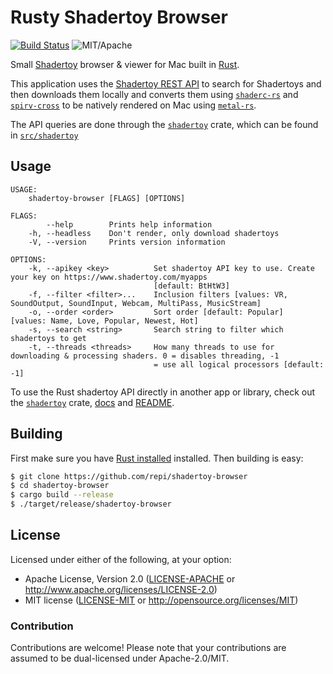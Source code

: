 # Rusty Shadertoy Browser

[![Build Status](https://travis-ci.com/repi/shadertoy-browser.svg?token=8SzG1tHkq3FpBRftmohU&branch=master)](https://travis-ci.com/repi/shadertoy-browser) ![MIT/Apache](https://img.shields.io/badge/license-MIT%2FApache-blue.svg)

Small [Shadertoy](http://shadertoy.com) browser & viewer for Mac built in [Rust](https://www.rust-lang.org).

This application uses the [Shadertoy REST API](http://shadertoy.com/api) to search for Shadertoys and then downloads them locally and converts them using [`shaderc-rs`](https://crates.io/crates/shaderc) and [`spirv-cross`](https://crates.io/crates/spirv_cross) to be natively rendered on Mac using [`metal-rs`](https://crates.io/crates/metal-rs).

The API queries are done through the [`shadertoy`](https://crates.io/crates/shadertoy) crate, which can be found in  [`src/shadertoy`](src/shadertoy)

## Usage

```text
USAGE:
    shadertoy-browser [FLAGS] [OPTIONS]

FLAGS:
        --help        Prints help information
    -h, --headless    Don't render, only download shadertoys
    -V, --version     Prints version information

OPTIONS:
    -k, --apikey <key>          Set shadertoy API key to use. Create your key on https://www.shadertoy.com/myapps
                                [default: BtHtW3]
    -f, --filter <filter>...    Inclusion filters [values: VR, SoundOutput, SoundInput, Webcam, MultiPass, MusicStream]
    -o, --order <order>         Sort order [default: Popular]  [values: Name, Love, Popular, Newest, Hot]
    -s, --search <string>       Search string to filter which shadertoys to get
    -t, --threads <threads>     How many threads to use for downloading & processing shaders. 0 = disables threading, -1
                                = use all logical processors [default: -1]
```

To use the Rust shadertoy API directly in another app or library, check out the [`shadertoy`](https://crates.io/crates/shadertoy) crate, [docs](http://docs.rs/shadertoy) and [README](src/shadertoy/README.MD).

## Building

First make sure you have [Rust installed](https://www.rust-lang.org/en-US/install.html) installed.
Then building is easy:

```sh
$ git clone https://github.com/repi/shadertoy-browser
$ cd shadertoy-browser
$ cargo build --release
$ ./target/release/shadertoy-browser
```

## License

Licensed under either of the following, at your option:

* Apache License, Version 2.0 ([LICENSE-APACHE](LICENSE-APACHE) or http://www.apache.org/licenses/LICENSE-2.0)
* MIT license ([LICENSE-MIT](LICENSE-MIT) or http://opensource.org/licenses/MIT)

### Contribution

Contributions are welcome! Please note that your contributions are assumed to be dual-licensed under Apache-2.0/MIT.
